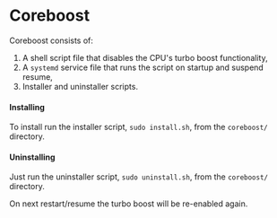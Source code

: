 # Coreboost

Coreboost consists of:
1. A shell script file that disables the CPU's turbo boost functionality,
2. A `systemd` service file that runs the script on startup and suspend resume,
3. Installer and uninstaller scripts.

#### Installing

To install run the installer script, `sudo install.sh`, from the `coreboost/` directory.

#### Uninstalling

Just run the uninstaller script, `sudo uninstall.sh`, from the `coreboost/` directory.

On next restart/resume the turbo boost will be re-enabled again.